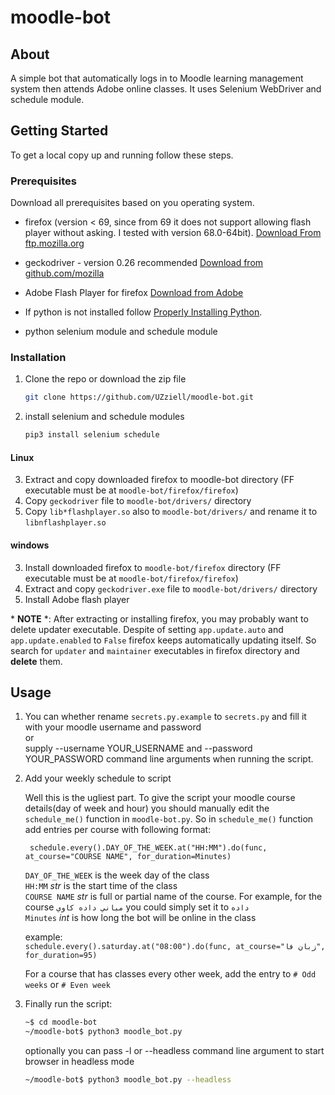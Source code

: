 # moodle-bot

<!-- TABLE OF CONTENTS 
## Table of Contents

* [About the Project](#about-the-project)
  * [Built With](#built-with)
* [Getting Started](#getting-started)
  * [Prerequisites](#prerequisites)
  * [Installation](#installation)
* [Usage](#usage)
* [Roadmap](#roadmap)
* [Contributing](#contributing)
* [License](#license)
* [Contact](#contact)
* [Acknowledgements](#acknowledgements) -->


<!-- ABOUT THE PROJECT -->
## About

A simple bot that automatically logs in to Moodle learning management system then attends Adobe online classes.
 It uses Selenium WebDriver and schedule module. 


## Getting Started

To get a local copy up and running follow these steps.

### Prerequisites
Download all prerequisites based on you operating system.
* firefox (version < 69, since from 69 it does not support allowing flash player without asking.
I tested with version 68.0-64bit). [Download From ftp.mozilla.org](https://ftp.mozilla.org/pub/firefox/releases/)

* geckodriver - version 0.26 recommended  [Download from github.com/mozilla](https://github.com/mozilla/geckodriver/releases/tag/v0.26.0)
* Adobe Flash Player for firefox [Download from Adobe](https://get.adobe.com/flashplayer/)
* If python is not installed follow [Properly Installing Python](https://docs.python-guide.org/starting/installation/).
* python selenium module and schedule module

### Installation
1. Clone the repo or download the zip file
    ```sh
    git clone https://github.com/UZziell/moodle-bot.git
    ```
2. install selenium and schedule modules
    ```sh
    pip3 install selenium schedule
    ```
#### Linux

3. Extract and copy downloaded firefox to moodle-bot directory (FF executable must be at `moodle-bot/firefox/firefox`)
4. Copy `geckodriver` file to `moodle-bot/drivers/` directory
5. Copy `lib*flashplayer.so` also to `moodle-bot/drivers/` and rename it to `libnflashplayer.so`

#### windows

3. Install downloaded firefox to `moodle-bot/firefox` directory (FF executable must be at `moodle-bot/firefox/firefox`)
4. Extract and copy `geckodriver.exe` file to `moodle-bot/drivers/` directory
5. Install Adobe flash player

\* **NOTE** \*:  After extracting or installing firefox, you may probably want to delete updater executable.
 Despite of setting `app.update.auto` and `app.update.enabled` to `False` firefox keeps automatically updating itself.
 So search for `updater` and `maintainer` executables in firefox directory and **delete** them.
<!-- USAGE EXAMPLES -->
## Usage
1. You can whether rename `secrets.py.example` to `secrets.py` and fill it with your moodle username and password\
    or\
    supply --username YOUR_USERNAME and --password YOUR_PASSWORD command line arguments when running the script.

2. Add your weekly schedule to script

    Well this is the ugliest part. To give the script your moodle course details(day of week and hour) you should manually
    edit the `schedule_me()` function in `moodle-bot.py`. So in `schedule_me()` function add entries per course with following format:
    
        schedule.every().DAY_OF_THE_WEEK.at("HH:MM").do(func, at_course="COURSE NAME", for_duration=Minutes)
        
   `DAY_OF_THE_WEEK` is the week day of the class\
   `HH:MM` *str*  is the start time of the class\
   `COURSE NAME` *str*  is full or partial name of the course. For example, for the course `مباني داده کاوي` you could simply set it to `داده`\
   `Minutes` *int*   is how long the bot will be online in the class
    
    example:\
        ```schedule.every().saturday.at("08:00").do(func, at_course="زبان فا", for_duration=95)```
    
    For a course that has classes every other week, add the entry to `# Odd weeks` or `# Even week`

3. Finally run the script:
    ```sh
    ~$ cd moodle-bot
    ~/moodle-bot$ python3 moodle_bot.py
    ```
    optionally you can pass -l or --headless command line argument to start browser in headless mode
    ```sh
    ~/moodle-bot$ python3 moodle_bot.py --headless
    ```
<!--
## Contribution
Contributions are genuinely welcomed.
-->   